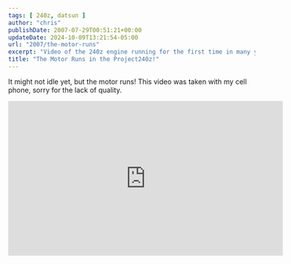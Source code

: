 ```yaml
---
tags: [ 240z, datsun ]
author: "chris"
publishDate: 2007-07-29T00:51:21+00:00
updateDate: 2024-10-09T13:21:54-05:00
url: "2007/the-motor-runs"
excerpt: "Video of the 240z engine running for the first time in many years. Video was taken by a cell phone, back in 2007, so quality lacks a bit."
title: "The Motor Runs in the Project240z!"
---
```


It might not idle yet, but the motor runs! This video was taken with my cell phone, sorry for the lack of quality.

<iframe width="560" height="315" src="https://www.youtube.com/embed/NaF68uvrYfI?si=0FvgywTD5we90SQU" title="YouTube video player" frameborder="0" allow="accelerometer; autoplay; clipboard-write; encrypted-media; gyroscope; picture-in-picture; web-share" referrerpolicy="strict-origin-when-cross-origin" allowfullscreen></iframe>

